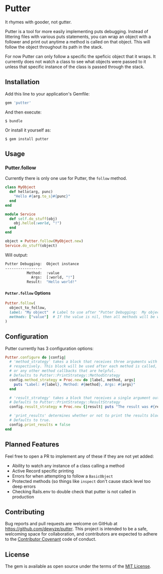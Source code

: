 # Putter

It rhymes with gooder, not gutter.

Putter is a tool for more easily implementing puts debugging. Instead of littering files with various puts statements, you can wrap an object with a follower and print out anytime a method is called on that object. This will follow the object throughout its path in the stack.

For now Putter can only follow a specific the speficic object that it wraps. It currently does not watch a class to see what objects were passed to it unless that specific instance of the class is passed through the stack.

## Installation

Add this line to your application's Gemfile:

```ruby
gem 'putter'
```

And then execute:

    $ bundle

Or install it yourself as:

    $ gem install putter

## Usage

### Putter.follow

Currently there is only one use for Putter, the `follow` method.

```ruby
class MyObject
  def hello(arg, punc)
    "Hello #{arg.to_s}#{punc}"
  end
end

module Service
  def self.do_stuff(obj)
    obj.hello(:world, "!")
  end
end

object = Putter.follow(MyObject.new)
Service.do_stuff(object)
```

Will output:

```bash
Putter Debugging:  Object instance
-----------------
          Method:  :value
            Args:  [:world, "!"]
          Result:  "Hello world!"
```

#### `Putter.follow` Options

```ruby
Putter.follow(
  object_to_follow,
  label: "My object"  # Label to use after "Putter Debugging:  My object". Will be "ClassName" for classes or "ClassName instance" for instances,
  methods: ["value"]  # If the value is nil, then all methods will be watched. Otherwise, this is an array of methods to print debugging input for
)
```

## Configuration

Putter currently has 3 configuration options:

```ruby
Putter.configure do |config|
  # 'method_strategy' takes a block that receives three arguments with the label, method, and args array,
  # respectively. This block will be used after each method is called, "puts" statements can be used,
  # or any other method callbacks that are helpful.
  # Defaults to Putter::PrintStrategy::MethodStrategy
  config.method_strategy = Proc.new do |label, method, args|
    puts "Label: #{label}, Method: #{method}, Args: #{args}"
  end

  # 'result_strategy' takes a block that receives a single argument outputs the results of the method call
  # Defaults to Putter::PrintStrategy::ResultStrategy
  config.result_strategy = Proc.new {|result| puts "The result was #{result}" }

  # 'print_results' determines whether or not to print the results block at all.
  # Defaults to true.
  config.print_results = false
end
```

## Planned Features
Feel free to open a PR to implement any of these if they are not yet added:

- Ability to watch any instance of a class calling a method
- Active Record specific printing
- Errors for when attempting to follow a `BasicObject`
- Protected methods (so things like `inspect` don't cause stack level too deep errors
- Checking Rails.env to double check that putter is not called in production

## Contributing

Bug reports and pull requests are welcome on GitHub at https://github.com/dewyze/putter. This project is intended to be a safe, welcoming space for collaboration, and contributors are expected to adhere to the [Contributor Covenant](http://contributor-covenant.org) code of conduct.

## License

The gem is available as open source under the terms of the [MIT License](http://opensource.org/licenses/MIT).
